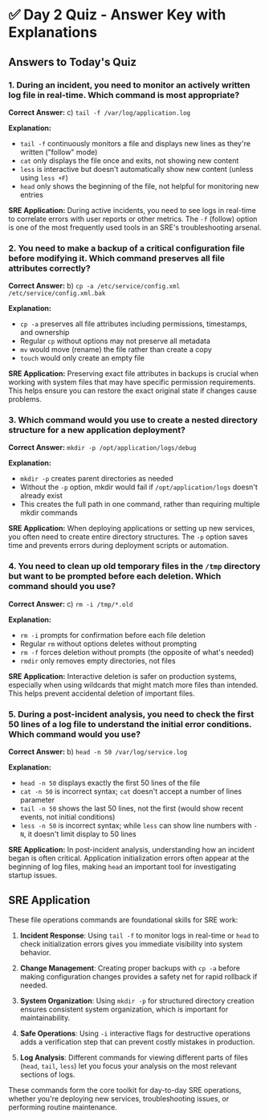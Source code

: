 # ✅ **Day 2 Quiz - Answer Key with Explanations**

## **Answers to Today's Quiz**

### **1. During an incident, you need to monitor an actively written log file in real-time. Which command is most appropriate?**

**Correct Answer:** c) `tail -f /var/log/application.log`

**Explanation:**
- `tail -f` continuously monitors a file and displays new lines as they're written ("follow" mode)
- `cat` only displays the file once and exits, not showing new content
- `less` is interactive but doesn't automatically show new content (unless using `less +F`)
- `head` only shows the beginning of the file, not helpful for monitoring new entries

**SRE Application:** During active incidents, you need to see logs in real-time to correlate errors with user reports or other metrics. The `-f` (follow) option is one of the most frequently used tools in an SRE's troubleshooting arsenal.

### **2. You need to make a backup of a critical configuration file before modifying it. Which command preserves all file attributes correctly?**

**Correct Answer:** b) `cp -a /etc/service/config.xml /etc/service/config.xml.bak`

**Explanation:**
- `cp -a` preserves all file attributes including permissions, timestamps, and ownership
- Regular `cp` without options may not preserve all metadata
- `mv` would move (rename) the file rather than create a copy
- `touch` would only create an empty file

**SRE Application:** Preserving exact file attributes in backups is crucial when working with system files that may have specific permission requirements. This helps ensure you can restore the exact original state if changes cause problems.

### **3. Which command would you use to create a nested directory structure for a new application deployment?**

**Correct Answer:** `mkdir -p /opt/application/logs/debug`

**Explanation:**
- `mkdir -p` creates parent directories as needed
- Without the `-p` option, mkdir would fail if `/opt/application/logs` doesn't already exist
- This creates the full path in one command, rather than requiring multiple mkdir commands

**SRE Application:** When deploying applications or setting up new services, you often need to create entire directory structures. The `-p` option saves time and prevents errors during deployment scripts or automation.

### **4. You need to clean up old temporary files in the `/tmp` directory but want to be prompted before each deletion. Which command should you use?**

**Correct Answer:** c) `rm -i /tmp/*.old`

**Explanation:**
- `rm -i` prompts for confirmation before each file deletion
- Regular `rm` without options deletes without prompting
- `rm -f` forces deletion without prompts (the opposite of what's needed)
- `rmdir` only removes empty directories, not files

**SRE Application:** Interactive deletion is safer on production systems, especially when using wildcards that might match more files than intended. This helps prevent accidental deletion of important files.

### **5. During a post-incident analysis, you need to check the first 50 lines of a log file to understand the initial error conditions. Which command would you use?**

**Correct Answer:** b) `head -n 50 /var/log/service.log`

**Explanation:**
- `head -n 50` displays exactly the first 50 lines of the file
- `cat -n 50` is incorrect syntax; `cat` doesn't accept a number of lines parameter
- `tail -n 50` shows the last 50 lines, not the first (would show recent events, not initial conditions)
- `less -n 50` is incorrect syntax; while `less` can show line numbers with `-N`, it doesn't limit display to 50 lines

**SRE Application:** In post-incident analysis, understanding how an incident began is often critical. Application initialization errors often appear at the beginning of log files, making `head` an important tool for investigating startup issues.

## **SRE Application**

These file operations commands are foundational skills for SRE work:

1. **Incident Response**: Using `tail -f` to monitor logs in real-time or `head` to check initialization errors gives you immediate visibility into system behavior.

2. **Change Management**: Creating proper backups with `cp -a` before making configuration changes provides a safety net for rapid rollback if needed.

3. **System Organization**: Using `mkdir -p` for structured directory creation ensures consistent system organization, which is important for maintainability.

4. **Safe Operations**: Using `-i` interactive flags for destructive operations adds a verification step that can prevent costly mistakes in production.

5. **Log Analysis**: Different commands for viewing different parts of files (`head`, `tail`, `less`) let you focus your analysis on the most relevant sections of logs.

These commands form the core toolkit for day-to-day SRE operations, whether you're deploying new services, troubleshooting issues, or performing routine maintenance.

